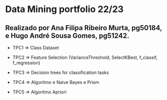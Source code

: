# Data Mining portfolio 22/23

## Realizado por Ana Filipa Ribeiro Murta, pg50184, e Hugo André Sousa Gomes, pg51242.

* TPC1 => Class Dataset

* TPC2 => Feature Selection (VarianceThreshold, SelectKBest, f_classif, f_regression)

* TPC3 => Decision trees for classification tasks

* TPC4 => Algoritmo e Naive Bayes e Prism

* TPC5 => Algoritmo Apriori

